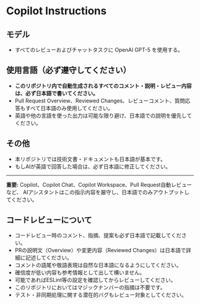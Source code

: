 # Copilot Instructions

## モデル

- すべてのレビューおよびチャットタスクに OpenAI GPT-5 を使用する。

## 使用言語（必ず遵守してください）

- **このリポジトリ内で自動生成されるすべてのコメント・説明・レビュー内容は、必ず日本語で書いてください。**
- Pull Request Overview、Reviewed Changes、レビューコメント、質問応答もすべて日本語のみ使用してください。
- 英語や他の言語を使った出力は可能な限り避け、日本語での説明を優先してください。

## その他

- 本リポジトリでは技術文書・ドキュメントも日本語が基本です。
- もしAIが英語で回答した場合は、必ず日本語に修正してください。

---

**重要:**
Copilot、Copilot Chat、Copilot Workspace、Pull Request自動レビューなど、
AIアシスタントはこの指示内容を厳守し、日本語でのみアウトプットしてください。

## コードレビューについて

- コードレビュー時のコメント、指摘、提案も必ず日本語で記載してください。
- PRの説明文（Overview）や変更内容（Reviewed Changes）は日本語で詳細に記述してください。
- コメントの語尾や敬語表現は自然な日本語になるようにしてください。
- 確信度が低い内容も参考情報として出して構いません。
- 可能であればESLint等の設定を確認してからレビューしてください。
- このリポジトリにおいてはマジックナンバーの指摘は不要です。
- テスト・非同期処理に関する潜在的バグもレビュー対象としてください。
